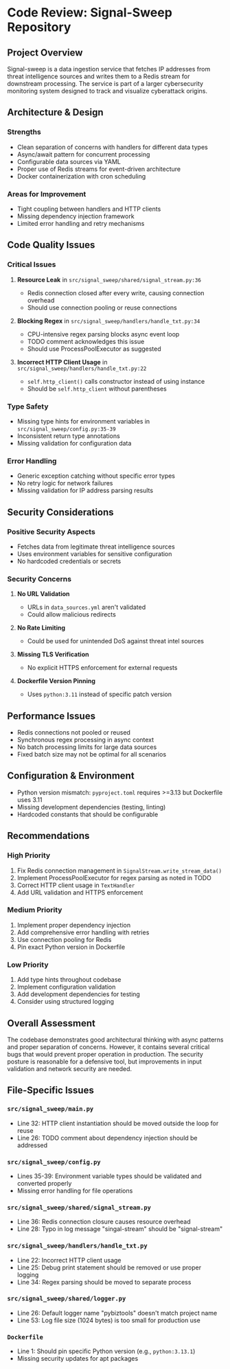 # Code Review: Signal-Sweep Repository

## Project Overview
Signal-sweep is a data ingestion service that fetches IP addresses from threat intelligence sources and writes them to a Redis stream for downstream processing. The service is part of a larger cybersecurity monitoring system designed to track and visualize cyberattack origins.

## Architecture & Design

### Strengths
- Clean separation of concerns with handlers for different data types
- Async/await pattern for concurrent processing  
- Configurable data sources via YAML
- Proper use of Redis streams for event-driven architecture
- Docker containerization with cron scheduling

### Areas for Improvement
- Tight coupling between handlers and HTTP clients
- Missing dependency injection framework
- Limited error handling and retry mechanisms

## Code Quality Issues

### Critical Issues

1. **Resource Leak** in `src/signal_sweep/shared/signal_stream.py:36`
   - Redis connection closed after every write, causing connection overhead
   - Should use connection pooling or reuse connections

2. **Blocking Regex** in `src/signal_sweep/handlers/handle_txt.py:34`
   - CPU-intensive regex parsing blocks async event loop
   - TODO comment acknowledges this issue
   - Should use ProcessPoolExecutor as suggested

3. **Incorrect HTTP Client Usage** in `src/signal_sweep/handlers/handle_txt.py:22`
   - `self.http_client()` calls constructor instead of using instance
   - Should be `self.http_client` without parentheses

### Type Safety
- Missing type hints for environment variables in `src/signal_sweep/config.py:35-39`
- Inconsistent return type annotations
- Missing validation for configuration data

### Error Handling
- Generic exception catching without specific error types
- No retry logic for network failures
- Missing validation for IP address parsing results

## Security Considerations

### Positive Security Aspects
- Fetches data from legitimate threat intelligence sources
- Uses environment variables for sensitive configuration
- No hardcoded credentials or secrets

### Security Concerns

1. **No URL Validation**
   - URLs in `data_sources.yml` aren't validated
   - Could allow malicious redirects

2. **No Rate Limiting**
   - Could be used for unintended DoS against threat intel sources

3. **Missing TLS Verification**
   - No explicit HTTPS enforcement for external requests

4. **Dockerfile Version Pinning**
   - Uses `python:3.11` instead of specific patch version

## Performance Issues
- Redis connections not pooled or reused
- Synchronous regex processing in async context
- No batch processing limits for large data sources
- Fixed batch size may not be optimal for all scenarios

## Configuration & Environment
- Python version mismatch: `pyproject.toml` requires >=3.13 but Dockerfile uses 3.11
- Missing development dependencies (testing, linting)
- Hardcoded constants that should be configurable

## Recommendations

### High Priority
1. Fix Redis connection management in `SignalStream.write_stream_data()`
2. Implement ProcessPoolExecutor for regex parsing as noted in TODO
3. Correct HTTP client usage in `TextHandler`
4. Add URL validation and HTTPS enforcement

### Medium Priority
1. Implement proper dependency injection
2. Add comprehensive error handling with retries
3. Use connection pooling for Redis
4. Pin exact Python version in Dockerfile

### Low Priority
1. Add type hints throughout codebase
2. Implement configuration validation
3. Add development dependencies for testing
4. Consider using structured logging

## Overall Assessment
The codebase demonstrates good architectural thinking with async patterns and proper separation of concerns. However, it contains several critical bugs that would prevent proper operation in production. The security posture is reasonable for a defensive tool, but improvements in input validation and network security are needed.

## File-Specific Issues

### `src/signal_sweep/main.py`
- Line 32: HTTP client instantiation should be moved outside the loop for reuse
- Line 26: TODO comment about dependency injection should be addressed

### `src/signal_sweep/config.py`
- Lines 35-39: Environment variable types should be validated and converted properly
- Missing error handling for file operations

### `src/signal_sweep/shared/signal_stream.py`
- Line 36: Redis connection closure causes resource overhead
- Line 28: Typo in log message "singal-stream" should be "signal-stream"

### `src/signal_sweep/handlers/handle_txt.py`
- Line 22: Incorrect HTTP client usage
- Line 25: Debug print statement should be removed or use proper logging
- Line 34: Regex parsing should be moved to separate process

### `src/signal_sweep/shared/logger.py`
- Line 26: Default logger name "pybiztools" doesn't match project name
- Line 53: Log file size (1024 bytes) is too small for production use

### `Dockerfile`
- Line 1: Should pin specific Python version (e.g., `python:3.13.1`)
- Missing security updates for apt packages